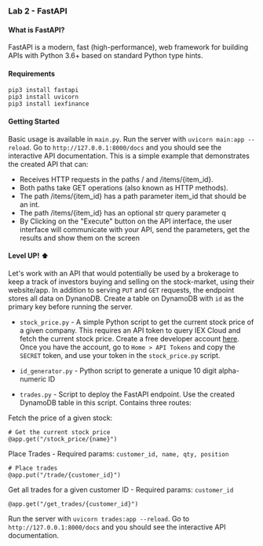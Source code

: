 ### Lab 2 - FastAPI

#### What is FastAPI? 

FastAPI is a modern, fast (high-performance), web framework for building APIs with Python 3.6+ based on standard Python type hints.

#### Requirements

```
pip3 install fastapi
pip3 install uvicorn
pip3 install iexfinance
```

#### Getting Started

Basic usage is available in `main.py`. Run the server with `uvicorn main:app --reload`. Go to `http://127.0.0.1:8000/docs` and you should see the interactive API documentation. This is a simple example that demonstrates the created API that can: 

- Receives HTTP requests in the paths / and /items/{item_id}.
- Both paths take GET operations (also known as HTTP methods).
- The path /items/{item_id} has a path parameter item_id that should be an int.
- The path /items/{item_id} has an optional str query parameter q
- By Clicking on the "Execute" button on the API interface, the user interface will communicate with your API, send the parameters, get the results and show them on the screen

#### Level UP! :arrow_up:

Let's work with an API that would potentially be used by a brokerage to keep a track of investors buying and selling on the stock-market, using their website/app. In addition to serving `PUT` and `GET` requests, the endpoint stores all data on DynanoDB. Create a table on DynamoDB with `id` as the primary key before running the server.

- `stock_price.py` - A simple Python script to get the current stock price of a given company. This requires an API token to query IEX Cloud and fetch the current stock price. Create a free developer account [here](https://iexcloud.io/). Once you have the account, go to `Home > API Tokens` and copy the `SECRET` token, and use your token in the `stock_price.py` script. 

- `id_generator.py` - Python script to generate a unique 10 digit alpha-numeric ID

- `trades.py` - Script to deploy the FastAPI endpoint. Use the created DynamoDB table in this script. Contains three routes:


Fetch the price of a given stock:
```
# Get the current stock price
@app.get("/stock_price/{name}")
```

Place Trades - Required params: `customer_id, name, qty, position`

```
# Place trades
@app.put("/trade/{customer_id}")
```

Get all trades for a given customer ID - Required params: `customer_id`
```
@app.get("/get_trades/{customer_id}")
```

Run the server with `uvicorn trades:app --reload`. Go to `http://127.0.0.1:8000/docs` and you should see the interactive API documentation.

